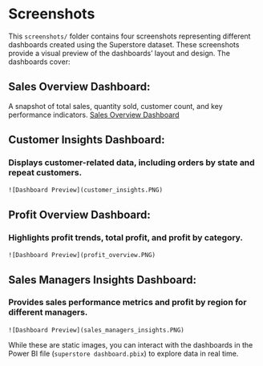 # Screenshots
This `screenshots/` folder contains four screenshots representing different dashboards created using the Superstore dataset. These screenshots provide a visual preview of the dashboards’ layout and design. The dashboards cover:

## Sales Overview Dashboard: 
A snapshot of total sales, quantity sold, customer count, and key performance indicators.
    [Sales Overview Dashboard](sales_overview.PNG)
## **Customer Insights Dashboard**: 
### Displays customer-related data, including orders by state and repeat customers.
    ![Dashboard Preview](customer_insights.PNG)
## **Profit Overview Dashboard**: 
### Highlights profit trends, total profit, and profit by category.
    ![Dashboard Preview](profit_overview.PNG)
## **Sales Managers Insights Dashboard**: 
### Provides sales performance metrics and profit by region for different managers.
    ![Dashboard Preview](sales_managers_insights.PNG)
While these are static images, you can interact with the dashboards in the Power BI file (`superstore dashboard.pbix`) to explore data in real time.
